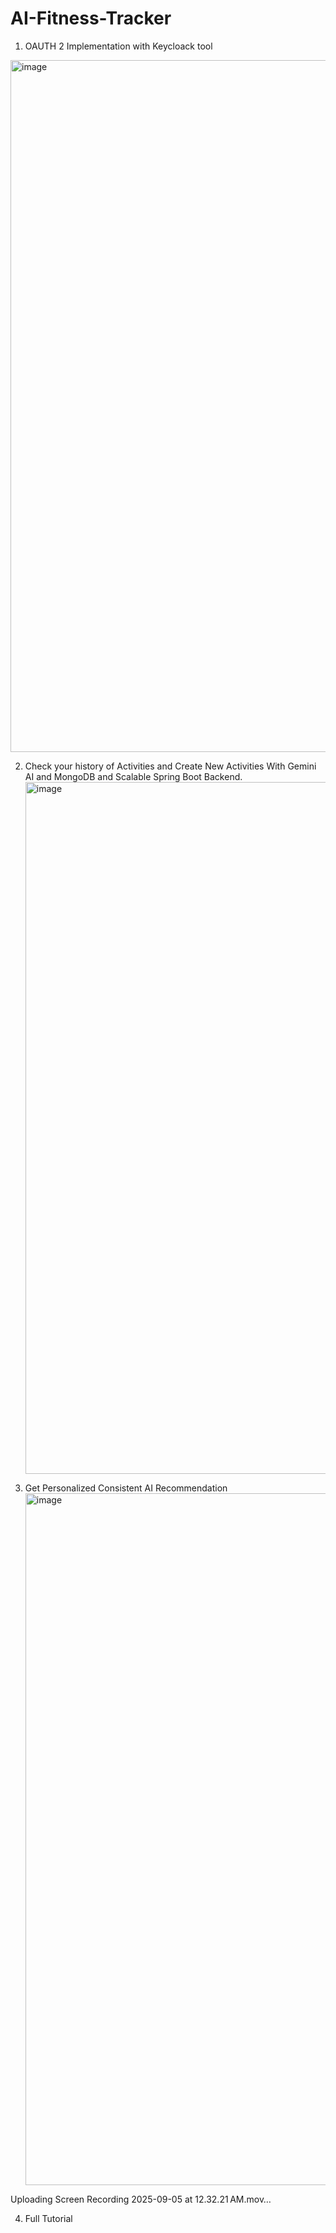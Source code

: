 # AI-Fitness-Tracker

1. OAUTH 2 Implementation with Keycloack tool
  <img width="1710" height="1107" alt="image" src="https://github.com/user-attachments/assets/996a23f4-8905-44cf-894e-7bad63238a04" />

2. Check your history of Activities and Create New Activities With Gemini AI and MongoDB and Scalable Spring Boot Backend.
   <img width="1710" height="1107" alt="image" src="https://github.com/user-attachments/assets/cbc5d59b-f223-413b-9f55-3366ddaeb858" />

3. Get Personalized Consistent AI Recommendation
   <img width="1710" height="1107" alt="image" src="https://github.com/user-attachments/assets/64b33cda-a2a0-4e54-b47f-02a79cdece4a" />


Uploading Screen Recording 2025-09-05 at 12.32.21 AM.mov…


4. Full Tutorial
   
